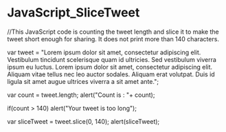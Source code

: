 # JavaScript_SliceTweet
//This JavaScript code is counting the tweet length and slice it to make the tweet short enough for sharing. It does not print more than 140 characters.

var tweet = "Lorem ipsum dolor sit amet, consectetur adipiscing elit. Vestibulum tincidunt scelerisque quam id ultricies. Sed vestibulum viverra ipsum eu luctus. Lorem ipsum dolor sit amet, consectetur adipiscing elit. Aliquam vitae tellus nec leo auctor sodales. Aliquam erat volutpat. Duis id ligula sit amet augue ultrices viverra a sit amet ante.";

var count = tweet.length;
alert("Count is : "+ count);

if(count > 140)
    alert("Your tweet is too long");
    

var sliceTweet = tweet.slice(0, 140);
alert(sliceTweet);

